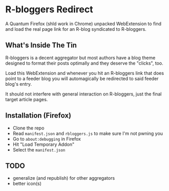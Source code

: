 # R-bloggers Redirect

A Quantum Firefox (shld work in Chrome) unpacked WebExtension to find and load the real page link for an R-blog syndicated to R-bloggers.

## What's Inside The Tin

R-bloggers is a decent aggregator but most authors have a blog theme designed to format their posts optimally and they deserve the "clicks", too.

Load this WebExtension and whenever you hit an R-bloggers link that does point to a feeder blog you will automagically be redirected to said feeder blog's entry.

It should not interfere with general interaction on R-bloggers, just the final target article pages.

## Installation (Firefox)

- Clone the repo
- Read `manifest.json` and `rbloggers.js` to make sure I'm not pwning you
- Go to `about:debugging` in Firefox
- Hit "Load Temporary Addon"
- Select the `manifest.json`

## TODO

- generalize (and republish) for other aggregators
- better icon(s)
